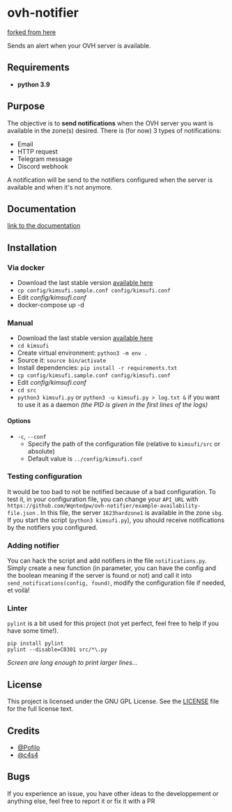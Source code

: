 # ovh-notifier
[forked from here](https://git.pofilo.fr/pofilo/kimsufi/releases)

Sends an alert when your OVH server is available.

## Requirements

+ **python 3.9**

## Purpose

The objective is to **send notifications** when the OVH server you want is available in the zone(s) desired.
There is (for now) 3 types of notifications:
+ Email
+ HTTP request
+ Telegram message
+ Discord webhook

A notification will be send to the notifiers configured when the server is available and when it's not anymore.

## Documentation

[link to the documentation](https://github.com/Wqntedpw/ovh-notifier/wiki)

## Installation

### Via docker
+ Download the last stable version [available here](https://github.com/Wqntedpw/ovh-notifier/releases)
+ `cp config/kimsufi.sample.conf config/kimsufi.conf`
+ Edit *config/kimsufi.conf*
+ docker-compose up -d

### Manual
+ Download the last stable version [available here](https://github.com/Wqntedpw/ovh-notifier/releases)
+ `cd kimsufi`
+ Create virtual environment: `python3 -m env .`
+ Source it: `source bin/activate`
+ Install dependencies: `pip install -r requirements.txt`
+ `cp config/kimsufi.sample.conf config/kimsufi.conf`
+ Edit *config/kimsufi.conf*
+ `cd src`
+ `python3 kimsufi.py` or `python3 -u kimsufi.py > log.txt &` if you want to use it as a daemon *(the PID is given in the first lines of the logs)*


#### Options

+ `-c`, `--conf`
    + Specify the path of the configuration file (relative to `kimsufi/src` or absolute)
    + Default value is `../config/kimsufi.conf`

### Testing configuration

It would be too bad to not be notified because of a bad configuration.
To test it, in your configuration file, you can change your `API_URL` with `https://github.com/Wqntedpw/ovh-notifier/example-availability-file.json` . In this file, the server `1623hardzone1` is available in the zone `sbg`. If you start the script (`python3 kimsufi.py`), you should receive notifications by the notifiers you configured.

### Adding notifier

You can hack the script and add notifiers in the file `notifications.py`. Simply create a new function (in parameter, you can have the config and the boolean meaning if the server is found or not) and call it into `send_notifications(config, found)`, modify the configuration file if needed, et voilà!

### Linter

`pylint` is a bit used for this project (not yet perfect, feel free to help if you have some time!).

```
pip install pylint
pylint --disable=C0301 src/*\.py
```

*Screen are long enough to print larger lines...*

## License

This project is licensed under the GNU GPL License. See the [LICENSE](LICENSE) file for the full license text.

## Credits

+ [@Pofilo](https://git.pofilo.fr/pofilo/)
+ [@c4s4](https://github.com/c4s4)

## Bugs

If you experience an issue, you have other ideas to the developpement or anything else, feel free to report it or fix it with a PR

